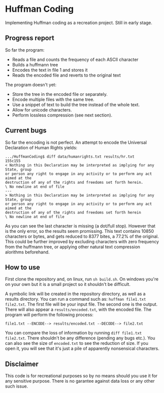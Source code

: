 # Huffman Coding

Implementing Huffman coding as a recreation project. Still in early stage. 

## Progress report
So far the program:
- Reads a file and counts the frequency of each ASCII character
- Builds a huffmann tree
- Encodes the text in file 1 and stores it
- Reads the encoded file and reverts to the original text

The program doesn't yet:
- Store the tree in the encoded file or separately.
- Encode multiple files with the same tree.
- Use a snippet of text to build the tree instead of the whole text.
- Allow for unicode characters.
- Perform lossless compression (see next section).

## Current bugs
So far the encoding is not perfect. An attempt to encode the Universal Declaration of Human Rights yields:
```
.../HuffmanCoding$ diff data/humanrights.txt results/hr.txt
155c155
< Nothing in this Declaration may be interpreted as implying for any State, group
or person any right to engage in any activity or to perform any act aimed at the 
destruction of any of the rights and freedoms set forth herein.
\ No newline at end of file
---
> Nothing in this Declaration may be interpreted as implying for any State, group
or person any right to engage in any activity or to perform any act aimed at the 
destruction of any of the rights and freedoms set forth herein
\ No newline at end of file
```
As you can see the last character is missing (a dot/full stop). However that is the only error, so the results seem promissing. This text contains 10850 characters or bytes, and gets reduced to 8377 bites, a 77.2% of the original. This could be further improved by excluding characters with zero frequency from the huffmann tree, or applying other natural text compression alorithms beforehand.


## How to use
First clone the repository and, on linux, run `sh build.sh`. On windows you're on your own but it is a small project so it shouldn't be difficult.

A symbolic link will be created in the repository directory, as well as a results directory. You can run a command such as: `huffman file1.txt file2.txt`. The first file will be your input file. The second one is the output. There will also appear a  `results/encoded.txt`, with the encoded file. The program will perform the following process:
```
file1.txt --ENCODE--> results/encoded.txt --DECODE--> file2.txt
```
You can compare the loss of information by running `diff file1.txt file2.txt`. There shouldn't be any difference (pending any bugs etc.). You can also see the size of `encoded.txt` to see the reduction of size. If you open it, you will see that it's just a pile of apparently nonsensical characters. 

## Disclaimer
This code is for recreational purposes so by no means should you use it for any sensitive purpose. There is no garantee against data loss or any other such issue.
